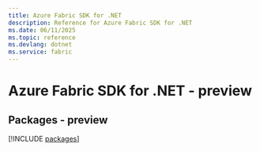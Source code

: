 ```yaml
---
title: Azure Fabric SDK for .NET
description: Reference for Azure Fabric SDK for .NET
ms.date: 06/11/2025
ms.topic: reference
ms.devlang: dotnet
ms.service: fabric
---
```

# Azure Fabric SDK for .NET - preview
## Packages - preview
[!INCLUDE [packages](fabric-index.md)]